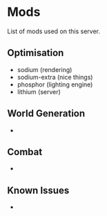 # Mods

List of mods used on this server.

## Optimisation
- sodium (rendering)
- sodium-extra (nice things)
- phosphor (lighting engine)
- lithium (server)

## World Generation
-

## Combat
-

## Known Issues
-
